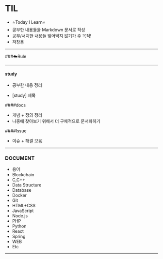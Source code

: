 # TIL
- ⭐Today I Learn⭐
- 공부한 내용들을 Markdown 문서로 작성
- 공부/서치한 내용들 잊어먹지 않기가 주 목적!
- 저장용

  
---


###☁️Rule

---

#### study

- 공부한 내용 정리

- [study] 제목

  

####docs

- 개념 + 정의 정리
- 나중에 찾아보기 위해서 더 구체적으로 문서화하기



####Issue 

- 이슈 + 해결 모음
---

### DOCUMENT
- 용어  
- Blockchain
- C,C++  
- Data Structure  
- Database  
- Docker  
- Git  
- HTML+CSS  
- JavaScript  
- Node.js  
- PHP  
- Python  
- React  
- Spring  
- WEB  
- Etc  

---
